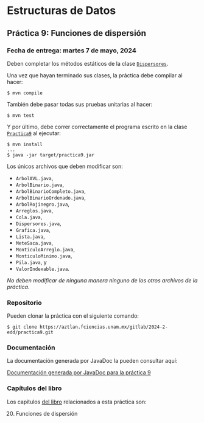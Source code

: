 Estructuras de Datos
====================

Práctica 9: Funciones de dispersión
-----------------------------------

### Fecha de entrega: martes 7 de mayo, 2024

Deben completar los métodos estáticos de la clase
[`Dispersores`](https://aztlan.fciencias.unam.mx/gitlab/2024-2-edd/practica9/-/blob/main/src/main/java/mx/unam/ciencias/edd/Dispersores.java).

Una vez que hayan terminado sus clases, la práctica debe compilar al hacer:

```
$ mvn compile
```

También debe pasar todas sus pruebas unitarias al hacer:

```
$ mvn test
```

Y por último, debe correr correctamente el programa escrito en la clase
[`Practica9`](https://aztlan.fciencias.unam.mx/gitlab/2024-2-edd/practica9/-/blob/main/src/main/java/mx/unam/ciencias/edd/Practica9.java)
al ejecutar:

```
$ mvn install
...
$ java -jar target/practica9.jar
```

Los únicos archivos que deben modificar son:

* `ArbolAVL.java`,
* `ArbolBinario.java`,
* `ArbolBinarioCompleto.java`,
* `ArbolBinarioOrdenado.java`,
* `ArbolRojinegro.java`,
* `Arreglos.java`,
* `Cola.java`,
* `Dispersores.java`,
* `Grafica.java`,
* `Lista.java`,
* `MeteSaca.java`,
* `MonticuloArreglo.java`,
* `MonticuloMinimo.java`,
* `Pila.java`, y
* `ValorIndexable.java`.

*No deben modificar de ninguna manera ninguno de los otros archivos de la
práctica*.

### Repositorio

Pueden clonar la práctica con el siguiente comando:

```
$ git clone https://aztlan.fciencias.unam.mx/gitlab/2024-2-edd/practica9.git
```

### Documentación

La documentación generada por JavaDoc la pueden consultar aquí:

[Documentación generada por JavaDoc para la práctica
9](https://aztlan.fciencias.unam.mx/~canek/2024-2-edd/practica9/apidocs/index.html)

### Capítulos del libro

Los capítulos [del
libro](https://tienda.fciencias.unam.mx/es/home/437-estructuras-de-datos-con-java-moderno-9786073009157.html)
relacionados a esta práctica son:

20. Funciones de dispersión
